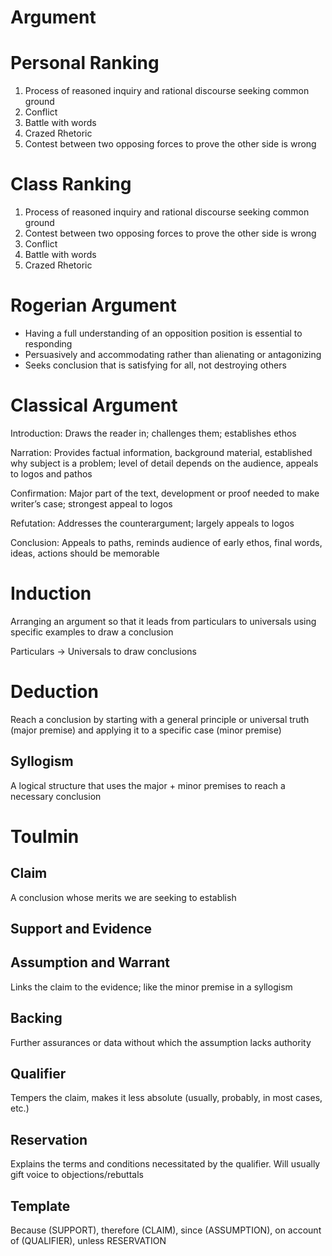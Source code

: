 # Argument

# Personal Ranking

1. Process of reasoned inquiry and rational discourse seeking common ground
2. Conflict
3. Battle with words
4. Crazed Rhetoric
5. Contest between two opposing forces to prove the other side is wrong

# Class Ranking

1. Process of reasoned inquiry and rational discourse seeking common ground
2. Contest between two opposing forces to prove the other side is wrong
3. Conflict
4. Battle with words
5. Crazed Rhetoric

# Rogerian Argument

- Having a full understanding of an opposition position is essential to responding
- Persuasively and accommodating rather than alienating or antagonizing
- Seeks conclusion that is satisfying for all, not destroying others

# Classical Argument

Introduction: Draws the reader in; challenges them; establishes ethos

Narration: Provides factual information, background material, established why subject is a problem; level of detail depends on the audience, appeals to logos and pathos

Confirmation: Major part of the text, development or proof needed to make writer’s case; strongest appeal to logos

Refutation: Addresses the counterargument; largely appeals to logos

Conclusion: Appeals to paths, reminds audience of early ethos, final words, ideas, actions should be memorable

# Induction

Arranging an argument so that it leads from particulars to universals using specific examples to draw a conclusion

Particulars → Universals to draw conclusions

# Deduction

Reach a conclusion by starting with a general principle or universal truth (major premise) and applying it to a specific case (minor premise)

## Syllogism

A logical structure that uses the major + minor premises to reach a necessary conclusion

# Toulmin

## Claim

A conclusion whose merits we are seeking to establish

## Support and Evidence

## Assumption and Warrant

Links the claim to the evidence; like the minor premise in a syllogism

## Backing

Further assurances or data without which the assumption lacks authority

## Qualifier

Tempers the claim, makes it less absolute (usually, probably, in most cases, etc.)

## Reservation

Explains the terms and conditions necessitated by the qualifier. Will usually gift voice to objections/rebuttals

## Template

Because (SUPPORT), therefore (CLAIM), since (ASSUMPTION), on account of (QUALIFIER), unless RESERVATION